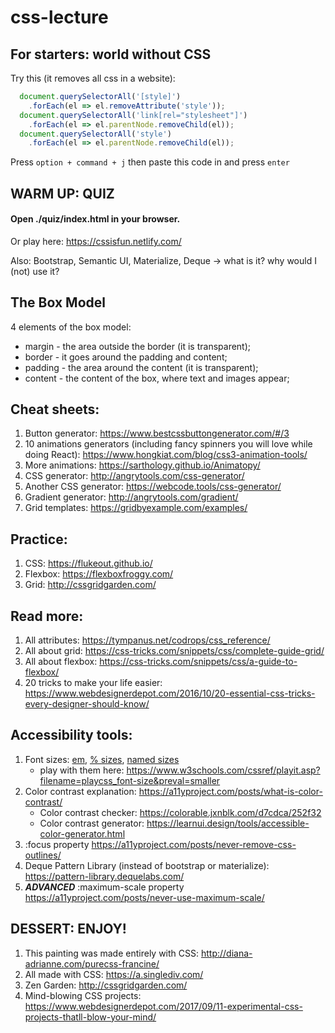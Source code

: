# css-lecture

## For starters: world without CSS
Try this (it removes all css in a website):

```js
  document.querySelectorAll('[style]')
    .forEach(el => el.removeAttribute('style'));
  document.querySelectorAll('link[rel="stylesheet"]')
    .forEach(el => el.parentNode.removeChild(el));
  document.querySelectorAll('style')
    .forEach(el => el.parentNode.removeChild(el));
```
Press `option + command + j` then paste this code in and press `enter`

## WARM UP: QUIZ
#### Open ./quiz/index.html in your browser.
Or play here: <https://cssisfun.netlify.com/>

Also: Bootstrap, Semantic UI, Materialize, Deque -> what is it? why would I (not) use it?

## The Box Model
4 elements of the box model:
- margin - the area outside the border (it is transparent);
- border - it goes around the padding and content;
- padding - the area around the content (it is transparent);
- content - the content of the box, where text and images appear;

## Cheat sheets:
1. Button generator: <https://www.bestcssbuttongenerator.com/#/3>
2. 10 animations generators (including fancy spinners you will love while doing React): <https://www.hongkiat.com/blog/css3-animation-tools/>
3. More animations: <https://sarthology.github.io/Animatopy/>
4. CSS generator: <http://angrytools.com/css-generator/>
5. Another CSS generator: <https://webcode.tools/css-generator/>
6. Gradient generator: <http://angrytools.com/gradient/>
7. Grid templates: <https://gridbyexample.com/examples/>

## Practice:
1. CSS: <https://flukeout.github.io/>
2. Flexbox: <https://flexboxfroggy.com/>
3. Grid: <http://cssgridgarden.com/>

## Read more:
1. All attributes: <https://tympanus.net/codrops/css_reference/>
2. All about grid: <https://css-tricks.com/snippets/css/complete-guide-grid/>
3. All about flexbox: <https://css-tricks.com/snippets/css/a-guide-to-flexbox/>
4. 20 tricks to make your life easier: <https://www.webdesignerdepot.com/2016/10/20-essential-css-tricks-every-designer-should-know/>

## Accessibility tools:
1. Font sizes: [em](https://www.w3.org/TR/WCAG20-TECHS/C14.html), [% sizes](https://www.w3.org/TR/WCAG20-TECHS/C12.html), [named sizes](https://www.w3.org/TR/WCAG20-TECHS/C13.html)
    * play with them here: <https://www.w3schools.com/cssref/playit.asp?filename=playcss_font-size&preval=smaller>
2. Color contrast explanation: <https://a11yproject.com/posts/what-is-color-contrast/>
    * Color contrast checker: <https://colorable.jxnblk.com/d7cdca/252f32>
    * Color contrast generator: <https://learnui.design/tools/accessible-color-generator.html>
3. :focus property <https://a11yproject.com/posts/never-remove-css-outlines/>
4. Deque Pattern Library (instead of bootstrap or materialize): <https://pattern-library.dequelabs.com/>
5. ***ADVANCED*** :maximum-scale property <https://a11yproject.com/posts/never-use-maximum-scale/>

## DESSERT: ENJOY!
1. This painting was made entirely with CSS: <http://diana-adrianne.com/purecss-francine/>
2. All made with CSS: <https://a.singlediv.com/>
3. Zen Garden: <http://cssgridgarden.com/>
4. Mind-blowing CSS projects: <https://www.webdesignerdepot.com/2017/09/11-experimental-css-projects-thatll-blow-your-mind/>
